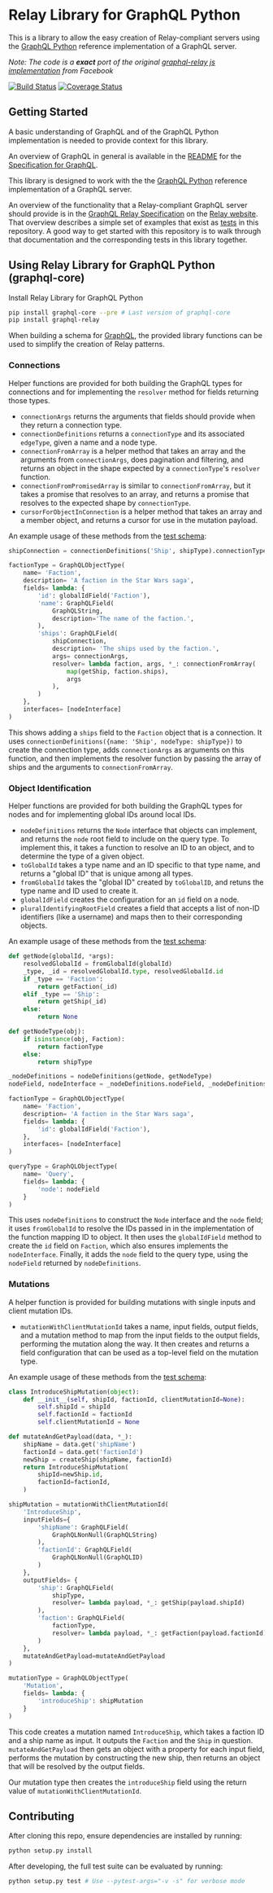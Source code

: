 # Relay Library for GraphQL Python

This is a library to allow the easy creation of Relay-compliant servers using
the [GraphQL Python](https://github.com/graphql-python/graphql-core) reference implementation
of a GraphQL server.

*Note: The code is a __exact__ port of the original [graphql-relay js implementation](https://github.com/graphql/graphql-relay-js)
from Facebook*

[![Build Status](https://travis-ci.org/graphql-python/graphql-relay-py.svg?branch=master)](https://travis-ci.org/graphql-python/graphql-relay-py)
[![Coverage Status](https://coveralls.io/repos/graphql-python/graphql-relay-py/badge.svg?branch=master&service=github)](https://coveralls.io/github/graphql-python/graphql-relay-py?branch=master)

## Getting Started

A basic understanding of GraphQL and of the GraphQL Python implementation is needed
to provide context for this library.

An overview of GraphQL in general is available in the
[README](https://github.com/graphql-python/graphql-core/blob/master/README.md) for the
[Specification for GraphQL](https://github.com/graphql-python/graphql-core).

This library is designed to work with the 
the [GraphQL Python](https://github.com/graphql-python/graphql-core) reference implementation
of a GraphQL server.

An overview of the functionality that a Relay-compliant GraphQL server should
provide is in the [GraphQL Relay Specification](https://facebook.github.io/relay/docs/graphql-relay-specification.html)
on the [Relay website](https://facebook.github.io/relay/). That overview
describes a simple set of examples that exist as [tests](tests) in this
repository. A good way to get started with this repository is to walk through
that documentation and the corresponding tests in this library together.

## Using Relay Library for GraphQL Python (graphql-core)

Install Relay Library for GraphQL Python

```sh
pip install graphql-core --pre # Last version of graphql-core
pip install graphql-relay
```

When building a schema for [GraphQL](https://github.com/graphql-python/graphql-core),
the provided library functions can be used to simplify the creation of Relay
patterns.

### Connections 

Helper functions are provided for both building the GraphQL types
for connections and for implementing the `resolver` method for fields
returning those types.

 - `connectionArgs` returns the arguments that fields should provide when
they return a connection type.
 - `connectionDefinitions` returns a `connectionType` and its associated
`edgeType`, given a name and a node type.
 - `connectionFromArray` is a helper method that takes an array and the
arguments from `connectionArgs`, does pagination and filtering, and returns
an object in the shape expected by a `connectionType`'s `resolver` function.
 - `connectionFromPromisedArray` is similar to `connectionFromArray`, but
it takes a promise that resolves to an array, and returns a promise that
resolves to the expected shape by `connectionType`.
 - `cursorForObjectInConnection` is a helper method that takes an array and a
member object, and returns a cursor for use in the mutation payload.

An example usage of these methods from the [test schema](tests/starwars/schema.py):

```python
shipConnection = connectionDefinitions('Ship', shipType).connectionType

factionType = GraphQLObjectType(
    name= 'Faction',
    description= 'A faction in the Star Wars saga',
    fields= lambda: {
        'id': globalIdField('Faction'),
        'name': GraphQLField(
            GraphQLString,
            description='The name of the faction.',
        ),
        'ships': GraphQLField(
            shipConnection,
            description= 'The ships used by the faction.',
            args= connectionArgs,
            resolver= lambda faction, args, *_: connectionFromArray(
                map(getShip, faction.ships),
                args
            ),
        )
    },
    interfaces= [nodeInterface]
)
```

This shows adding a `ships` field to the `Faction` object that is a connection.
It uses `connectionDefinitions({name: 'Ship', nodeType: shipType})` to create
the connection type, adds `connectionArgs` as arguments on this function, and
then implements the resolver function by passing the array of ships and the
arguments to `connectionFromArray`.

### Object Identification

Helper functions are provided for both building the GraphQL types
for nodes and for implementing global IDs around local IDs.

 - `nodeDefinitions` returns the `Node` interface that objects can implement,
and returns the `node` root field to include on the query type. To implement
this, it takes a function to resolve an ID to an object, and to determine
the type of a given object.
 - `toGlobalId` takes a type name and an ID specific to that type name,
and returns a "global ID" that is unique among all types.
 - `fromGlobalId` takes the "global ID" created by `toGlobalID`, and retuns
the type name and ID used to create it.
 - `globalIdField` creates the configuration for an `id` field on a node.
 - `pluralIdentifyingRootField` creates a field that accepts a list of
non-ID identifiers (like a username) and maps then to their corresponding
objects.

An example usage of these methods from the [test schema](tests/starwars/schema.py):

```python
def getNode(globalId, *args):
    resolvedGlobalId = fromGlobalId(globalId)
    _type, _id = resolvedGlobalId.type, resolvedGlobalId.id
    if _type == 'Faction':
        return getFaction(_id)
    elif _type == 'Ship':
        return getShip(_id)
    else:
        return None

def getNodeType(obj):
    if isinstance(obj, Faction):
        return factionType
    else:
        return shipType

_nodeDefinitions = nodeDefinitions(getNode, getNodeType)
nodeField, nodeInterface = _nodeDefinitions.nodeField, _nodeDefinitions.nodeInterface

factionType = GraphQLObjectType(
    name= 'Faction',
    description= 'A faction in the Star Wars saga',
    fields= lambda: {
        'id': globalIdField('Faction'),
    },
    interfaces= [nodeInterface]
)

queryType = GraphQLObjectType(
    name= 'Query',
    fields= lambda: {
        'node': nodeField
    }
)
```

This uses `nodeDefinitions` to construct the `Node` interface and the `node`
field; it uses `fromGlobalId` to resolve the IDs passed in in the implementation
of the function mapping ID to object. It then uses the `globalIdField` method to
create the `id` field on `Faction`, which also ensures implements the
`nodeInterface`. Finally, it adds the `node` field to the query type, using the
`nodeField` returned by `nodeDefinitions`.

### Mutations

A helper function is provided for building mutations with
single inputs and client mutation IDs.

 - `mutationWithClientMutationId` takes a name, input fields, output fields,
and a mutation method to map from the input fields to the output fields,
performing the mutation along the way. It then creates and returns a field
configuration that can be used as a top-level field on the mutation type.

An example usage of these methods from the [test schema](tests/starwars/schema.py):

```python
class IntroduceShipMutation(object):
    def __init__(self, shipId, factionId, clientMutationId=None):
        self.shipId = shipId
        self.factionId = factionId
        self.clientMutationId = None

def mutateAndGetPayload(data, *_):
    shipName = data.get('shipName')
    factionId = data.get('factionId')
    newShip = createShip(shipName, factionId)
    return IntroduceShipMutation(
        shipId=newShip.id,
        factionId=factionId,
    )

shipMutation = mutationWithClientMutationId(
    'IntroduceShip',
    inputFields={
        'shipName': GraphQLField(
            GraphQLNonNull(GraphQLString)
        ),
        'factionId': GraphQLField(
            GraphQLNonNull(GraphQLID)
        )
    },
    outputFields= {
        'ship': GraphQLField(
            shipType,
            resolver= lambda payload, *_: getShip(payload.shipId)
        ),
        'faction': GraphQLField(
            factionType,
            resolver= lambda payload, *_: getFaction(payload.factionId)
        )
    },
    mutateAndGetPayload=mutateAndGetPayload
)

mutationType = GraphQLObjectType(
    'Mutation',
    fields= lambda: {
        'introduceShip': shipMutation
    }
)
```

This code creates a mutation named `IntroduceShip`, which takes a faction
ID and a ship name as input. It outputs the `Faction` and the `Ship` in
question. `mutateAndGetPayload` then gets an object with a property for
each input field, performs the mutation by constructing the new ship, then
returns an object that will be resolved by the output fields.

Our mutation type then creates the `introduceShip` field using the return
value of `mutationWithClientMutationId`.

## Contributing

After cloning this repo, ensure dependencies are installed by running:

```sh
python setup.py install
```

After developing, the full test suite can be evaluated by running:

```sh
python setup.py test # Use --pytest-args="-v -s" for verbose mode
```
